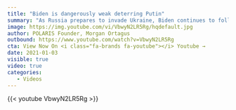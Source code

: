 ```yaml
---
title: "Biden is dangerously weak deterring Putin"
summary: "As Russia prepares to invade Ukraine, Biden continues to follow the Obama playbook and appease Putin."
image: https://img.youtube.com/vi/VbwyN2LR5Rg/hqdefault.jpg
author: POLARIS Founder, Morgan Ortagus
outbound: https://www.youtube.com/watch?v=VbwyN2LR5Rg
cta: View Now On <i class="fa-brands fa-youtube"></i> Youtube →
date: 2021-01-03
visible: true
video: true
categories:
   - Videos
---
```


{{< youtube VbwyN2LR5Rg >}}